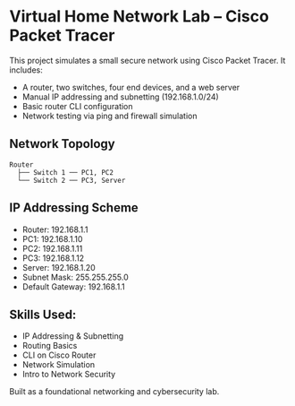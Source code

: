 
# Virtual Home Network Lab – Cisco Packet Tracer

This project simulates a small secure network using Cisco Packet Tracer. It includes:
- A router, two switches, four end devices, and a web server
- Manual IP addressing and subnetting (192.168.1.0/24)
- Basic router CLI configuration
- Network testing via ping and firewall simulation

## Network Topology

```
Router
  ├── Switch 1 ── PC1, PC2
  └── Switch 2 ── PC3, Server
```

## IP Addressing Scheme

- Router: 192.168.1.1
- PC1: 192.168.1.10
- PC2: 192.168.1.11
- PC3: 192.168.1.12
- Server: 192.168.1.20
- Subnet Mask: 255.255.255.0
- Default Gateway: 192.168.1.1

## Skills Used:
- IP Addressing & Subnetting
- Routing Basics
- CLI on Cisco Router
- Network Simulation
- Intro to Network Security

Built as a foundational networking and cybersecurity lab.
